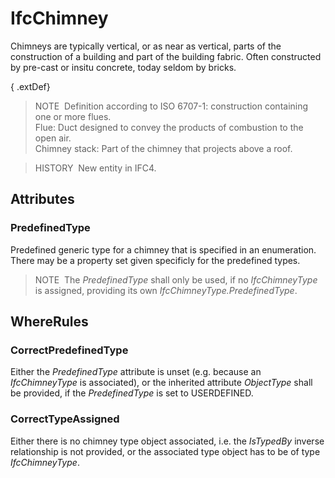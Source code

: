 # IfcChimney

Chimneys are typically vertical, or as near as vertical, parts of the construction of a building and part of the building fabric. Often constructed by pre-cast or insitu concrete, today seldom by bricks.

{ .extDef}
> NOTE&nbsp; Definition according to ISO 6707-1: construction containing one or more flues.  
> Flue: Duct designed to convey the products of combustion to the open air.  
> Chimney stack: Part of the chimney that projects above a roof.

> HISTORY&nbsp; New entity in IFC4.

## Attributes

### PredefinedType
Predefined generic type for a chimney that is specified in an enumeration. There may be a property set given specificly for the predefined types.
> NOTE&nbsp; The _PredefinedType_ shall only be used, if no _IfcChimneyType_ is assigned, providing its own _IfcChimneyType.PredefinedType_.

## WhereRules

### CorrectPredefinedType
Either the _PredefinedType_ attribute is unset (e.g. because an _IfcChimneyType_ is associated), or the inherited attribute _ObjectType_ shall be provided, if the _PredefinedType_ is set to USERDEFINED.

### CorrectTypeAssigned
Either there is no chimney type object associated, i.e. the _IsTypedBy_ inverse relationship is not provided, or the associated type object has to be of type _IfcChimneyType_.
